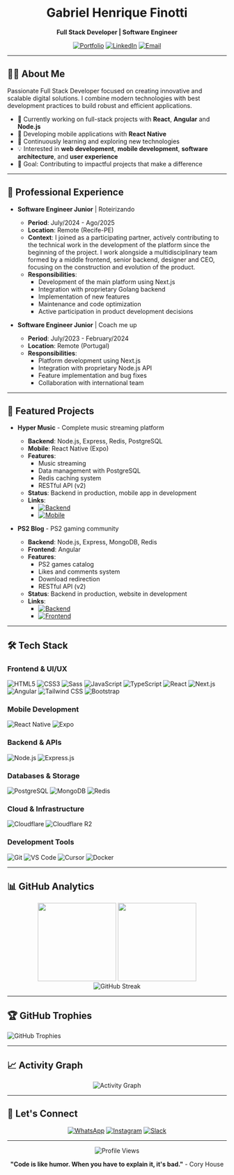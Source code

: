 <div align="center">

# Gabriel Henrique Finotti

**Full Stack Developer | Software Engineer**

[![Portfolio](https://img.shields.io/badge/Portfolio-000000?style=for-the-badge&logo=About.me&logoColor=white)](https://github.com/GabrielFinotti)
[![LinkedIn](https://img.shields.io/badge/LinkedIn-0077B5?style=for-the-badge&logo=linkedin&logoColor=white)](https://www.linkedin.com/in/gabriel-h-finotti-6b4bb029b)
[![Email](https://img.shields.io/badge/Email-D14836?style=for-the-badge&logo=gmail&logoColor=white)](mailto:finotti.dev@gmail.com)

</div>

---

## 👨‍💻 About Me

Passionate Full Stack Developer focused on creating innovative and scalable digital solutions. I combine modern technologies with best development practices to build robust and efficient applications.

- 🔭 Currently working on full-stack projects with **React**, **Angular** and **Node.js**
- 📱 Developing mobile applications with **React Native**
- 🌱 Continuously learning and exploring new technologies
- 💡 Interested in **web development**, **mobile development**, **software architecture**, and **user experience**
- 🎯 Goal: Contributing to impactful projects that make a difference

---

## 💼 Professional Experience

- **Software Engineer Junior** | Roteirizando
  - **Period**: July/2024 - Ago/2025
  - **Location**: Remote (Recife-PE)
  - **Context**: I joined as a participating partner, actively contributing to the technical work in the development of the platform since the beginning of the project. I work alongside a multidisciplinary team formed by a middle frontend, senior backend, designer and CEO, focusing on the construction and evolution of the product.
  - **Responsibilities**:
    - Development of the main platform using Next.js
    - Integration with proprietary Golang backend
    - Implementation of new features
    - Maintenance and code optimization
    - Active participation in product development decisions

- **Software Engineer Junior** | Coach me up
  - **Period**: July/2023 - February/2024
  - **Location**: Remote (Portugal)
  - **Responsibilities**:
    - Platform development using Next.js
    - Integration with proprietary Node.js API
    - Feature implementation and bug fixes
    - Collaboration with international team

---

## 🚀 Featured Projects

- **Hyper Music** - Complete music streaming platform
  - **Backend**: Node.js, Express, Redis, PostgreSQL
  - **Mobile**: React Native (Expo)
  - **Features**:
    - Music streaming
    - Data management with PostgreSQL
    - Redis caching system
    - RESTful API (v2)
  - **Status**: Backend in production, mobile app in development
  - **Links**:
    - [![Backend](https://img.shields.io/badge/Backend-API_v2-61DAFB?style=for-the-badge&logo=node.js&logoColor=black)](https://github.com/GabrielFinotti/HyperMusic-API)
    - [![Mobile](https://img.shields.io/badge/Mobile-In_Development-7289DA?style=for-the-badge&logo=react&logoColor=white)](https://github.com/GabrielFinotti/hyper-music-app)

- **PS2 Blog** - PS2 gaming community
  - **Backend**: Node.js, Express, MongoDB, Redis
  - **Frontend**: Angular
  - **Features**:
    - PS2 games catalog
    - Likes and comments system
    - Download redirection
    - RESTful API (v2)
  - **Status**: Backend in production, website in development
  - **Links**:
    - [![Backend](https://img.shields.io/badge/Backend-API_v2-61DAFB?style=for-the-badge&logo=node.js&logoColor=black)](https://github.com/GabrielFinotti/PS2Blog-API)
    - [![Frontend](https://img.shields.io/badge/Frontend-In_Development-DD0031?style=for-the-badge&logo=angular&logoColor=white)](https://github.com/GabrielFinotti/ps2-blog-web)

---

## 🛠️ Tech Stack

### Frontend & UI/UX

![HTML5](https://img.shields.io/badge/HTML5-E34F26?style=for-the-badge&logo=html5&logoColor=white)
![CSS3](https://img.shields.io/badge/CSS3-1572B6?style=for-the-badge&logo=css3&logoColor=white)
![Sass](https://img.shields.io/badge/Sass-CC6699?style=for-the-badge&logo=sass&logoColor=white)
![JavaScript](https://img.shields.io/badge/JavaScript-F7DF1E?style=for-the-badge&logo=javascript&logoColor=black)
![TypeScript](https://img.shields.io/badge/TypeScript-007ACC?style=for-the-badge&logo=typescript&logoColor=white)
![React](https://img.shields.io/badge/React-20232A?style=for-the-badge&logo=react&logoColor=61DAFB)
![Next.js](https://img.shields.io/badge/Next.js-000000?style=for-the-badge&logo=nextdotjs&logoColor=white)
![Angular](https://img.shields.io/badge/Angular-DD0031?style=for-the-badge&logo=angular&logoColor=white)
![Tailwind CSS](https://img.shields.io/badge/Tailwind_CSS-38B2AC?style=for-the-badge&logo=tailwind-css&logoColor=white)
![Bootstrap](https://img.shields.io/badge/Bootstrap-563D7C?style=for-the-badge&logo=bootstrap&logoColor=white)

### Mobile Development

![React Native](https://img.shields.io/badge/React_Native-20232A?style=for-the-badge&logo=react&logoColor=61DAFB)
![Expo](https://img.shields.io/badge/Expo-000020?style=for-the-badge&logo=expo&logoColor=white)

### Backend & APIs

![Node.js](https://img.shields.io/badge/Node.js-43853D?style=for-the-badge&logo=node.js&logoColor=white)
![Express.js](https://img.shields.io/badge/Express.js-404D59?style=for-the-badge&logo=express&logoColor=white)

### Databases & Storage

![PostgreSQL](https://img.shields.io/badge/PostgreSQL-316192?style=for-the-badge&logo=postgresql&logoColor=white)
![MongoDB](https://img.shields.io/badge/MongoDB-4EA94B?style=for-the-badge&logo=mongodb&logoColor=white)
![Redis](https://img.shields.io/badge/Redis-DC382D?style=for-the-badge&logo=redis&logoColor=white)

### Cloud & Infrastructure

![Cloudflare](https://img.shields.io/badge/Cloudflare-F38020?style=for-the-badge&logo=cloudflare&logoColor=white)
![Cloudflare R2](https://img.shields.io/badge/Cloudflare_R2-000000?style=for-the-badge&logo=cloudflare&logoColor=white)

### Development Tools

![Git](https://img.shields.io/badge/Git-F05032?style=for-the-badge&logo=git&logoColor=white)
![VS Code](https://img.shields.io/badge/VS_Code-007ACC?style=for-the-badge&logo=visual-studio-code&logoColor=white)
![Cursor](https://img.shields.io/badge/Cursor-000000?style=for-the-badge&logo=cursor&logoColor=white)
![Docker](https://img.shields.io/badge/Docker-2496ED?style=for-the-badge&logo=docker&logoColor=white)

---

## 📊 GitHub Analytics

<div align="center">
  <img height="180em" src="https://github-readme-stats.vercel.app/api?username=GabrielFinotti&show_icons=true&theme=tokyonight&include_all_commits=true&count_private=true&hide_border=true"/>
  <img height="180em" src="https://github-readme-stats.vercel.app/api/top-langs/?username=GabrielFinotti&layout=compact&langs_count=8&theme=tokyonight&hide_border=true&count_private=true"/>
</div>

<div align="center">
  <img src="https://github-readme-streak-stats.herokuapp.com/?user=GabrielFinotti&theme=tokyonight&hide_border=true&count_private=true" alt="GitHub Streak"/>
</div>

---

## 🏆 GitHub Trophies

<div align="center"></div>
  <img src="https://github-profile-trophy.vercel.app/?username=GabrielFinotti&theme=tokyonight&no-frame=true&no-bg=true&row=1&column=7&count_private=true" alt="GitHub Trophies"/>
</div>

---

## 📈 Activity Graph

<div align="center">
  <img src="https://github-readme-activity-graph.vercel.app/graph?username=GabrielFinotti&theme=tokyo-night&hide_border=true&count_private=true" alt="Activity Graph"/>
</div>

---

## 🤝 Let's Connect

<div align="center">
  
[![WhatsApp](https://img.shields.io/badge/WhatsApp-25D366?style=for-the-badge&logo=whatsapp&logoColor=white)](https://wa.me/5581983330498)
[![Instagram](https://img.shields.io/badge/Instagram-E4405F?style=for-the-badge&logo=instagram&logoColor=white)](https://www.instagram.com/finottidev.31)
[![Slack](https://img.shields.io/badge/Slack-4A154B?style=for-the-badge&logo=slack&logoColor=white)](https://join.slack.com/t/finottidev/shared_invite/zt-36jaim3wk-teV_6oz8cC_92RZ4Wh5tdw)

</div>

---

<div align="center">
  <img src="https://komarev.com/ghpvc/?username=GabrielFinotti&color=blueviolet&style=for-the-badge" alt="Profile Views"/>
  
  **"Code is like humor. When you have to explain it, it's bad."** - Cory House
</div>
